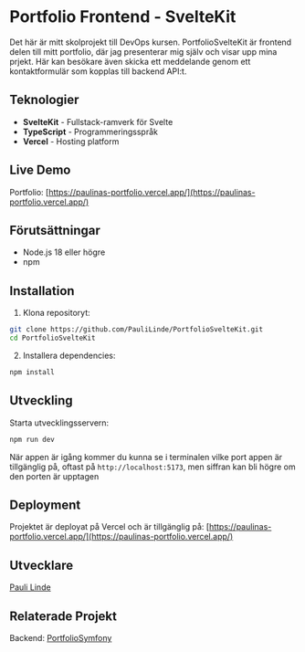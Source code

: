 # Portfolio Frontend - SvelteKit

Det här är mitt skolprojekt till DevOps kursen. PortfolioSvelteKit är frontend delen till mitt portfolio, där jag presenterar mig själv och visar upp mina prjekt. Här kan besökare även skicka ett meddelande genom ett kontaktformulär som kopplas till backend API:t.

## Teknologier

- **SvelteKit** - Fullstack-ramverk för Svelte
- **TypeScript** - Programmeringsspråk
- **Vercel** - Hosting platform

## Live Demo

Portfolio: [https://paulinas-portfolio.vercel.app/](https://paulinas-portfolio.vercel.app/)

## Förutsättningar

- Node.js 18 eller högre
- npm

## Installation

1. Klona repositoryt:
```bash
git clone https://github.com/PauliLinde/PortfolioSvelteKit.git
cd PortfolioSvelteKit
```

2. Installera dependencies:
```bash
npm install
```

## Utveckling

Starta utvecklingsservern:
```bash
npm run dev
```

När appen är igång kommer du kunna se i terminalen vilke port appen är tillgänglig på, oftast på `http://localhost:5173`, men siffran kan bli högre om den porten är upptagen

## Deployment

Projektet är deployat på Vercel och är tillgänglig på:
[https://paulinas-portfolio.vercel.app/](https://paulinas-portfolio.vercel.app/)

## Utvecklare

[Pauli Linde](https://github.com/PauliLinde)

## Relaterade Projekt

Backend: [PortfolioSymfony](https://github.com/PauliLinde/PortfolioSymfony)
